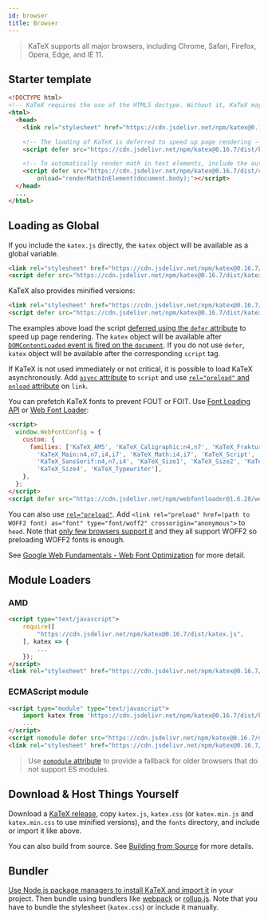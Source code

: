 ```yaml
---
id: browser
title: Browser
---
```

> KaTeX supports all major browsers, including Chrome, Safari, Firefox, Opera, Edge, and IE 11.

## Starter template

```html
<!DOCTYPE html>
<!-- KaTeX requires the use of the HTML5 doctype. Without it, KaTeX may not render properly -->
<html>
  <head>
    <link rel="stylesheet" href="https://cdn.jsdelivr.net/npm/katex@0.16.7/dist/katex.min.css" integrity="sha384-3UiQGuEI4TTMaFmGIZumfRPtfKQ3trwQE2JgosJxCnGmQpL/lJdjpcHkaaFwHlcI" crossorigin="anonymous">

    <!-- The loading of KaTeX is deferred to speed up page rendering -->
    <script defer src="https://cdn.jsdelivr.net/npm/katex@0.16.7/dist/katex.min.js" integrity="sha384-G0zcxDFp5LWZtDuRMnBkk3EphCK1lhEf4UEyEM693ka574TZGwo4IWwS6QLzM/2t" crossorigin="anonymous"></script>

    <!-- To automatically render math in text elements, include the auto-render extension: -->
    <script defer src="https://cdn.jsdelivr.net/npm/katex@0.16.7/dist/contrib/auto-render.min.js" integrity="sha384-+VBxd3r6XgURycqtZ117nYw44OOcIax56Z4dCRWbxyPt0Koah1uHoK0o4+/RRE05" crossorigin="anonymous"
        onload="renderMathInElement(document.body);"></script>
  </head>
  ...
</html>
```

## Loading as Global
If you include the `katex.js` directly, the `katex` object will be available as
a global variable.

```html
<link rel="stylesheet" href="https://cdn.jsdelivr.net/npm/katex@0.16.7/dist/katex.css" integrity="sha384-YiVwk+MBV52+yIvvplLwDxm3iGDI7dYb731lqsN9ASGBpIpJ/dte35lBIuR5oGFU" crossorigin="anonymous">
<script defer src="https://cdn.jsdelivr.net/npm/katex@0.16.7/dist/katex.js" integrity="sha384-8JJEhHkwY0VI06p7huKe7LqvYgDhSS69qJxWSQGwlB8FmDnAgPKgZGk5Ui0VyuNH" crossorigin="anonymous"></script>
```

KaTeX also provides minified versions:

```html
<link rel="stylesheet" href="https://cdn.jsdelivr.net/npm/katex@0.16.7/dist/katex.min.css" integrity="sha384-3UiQGuEI4TTMaFmGIZumfRPtfKQ3trwQE2JgosJxCnGmQpL/lJdjpcHkaaFwHlcI" crossorigin="anonymous">
<script defer src="https://cdn.jsdelivr.net/npm/katex@0.16.7/dist/katex.min.js" integrity="sha384-G0zcxDFp5LWZtDuRMnBkk3EphCK1lhEf4UEyEM693ka574TZGwo4IWwS6QLzM/2t" crossorigin="anonymous"></script>
```

The examples above load the script [deferred using the `defer` attribute](https://developer.mozilla.org/en/HTML/Element/script#Attributes)
to speed up page rendering. The `katex` object will be available after
[`DOMContentLoaded` event is fired on the `document`](https://developer.mozilla.org/ko/docs/Web/Reference/Events/DOMContentLoaded).
If you do not use `defer`, `katex` object will be available after the corresponding
`script` tag.

If KaTeX is not used immediately or not critical, it is possible to load KaTeX
asynchronously. Add [`async` attribute](https://developer.mozilla.org/en/HTML/Element/script#Attributes)
to `script` and use [`rel="preload"` and `onload` attribute](https://github.com/filamentgroup/loadCSS)
on `link`.

You can prefetch KaTeX fonts to prevent FOUT or FOIT. Use [Font Loading API](https://developer.mozilla.org/en-US/docs/Web/API/CSS_Font_Loading_API)
or [Web Font Loader](https://github.com/typekit/webfontloader):

```html
<script>
  window.WebFontConfig = {
    custom: {
      families: ['KaTeX_AMS', 'KaTeX_Caligraphic:n4,n7', 'KaTeX_Fraktur:n4,n7',
        'KaTeX_Main:n4,n7,i4,i7', 'KaTeX_Math:i4,i7', 'KaTeX_Script',
        'KaTeX_SansSerif:n4,n7,i4', 'KaTeX_Size1', 'KaTeX_Size2', 'KaTeX_Size3',
        'KaTeX_Size4', 'KaTeX_Typewriter'],
    },
  };
</script>
<script defer src="https://cdn.jsdelivr.net/npm/webfontloader@1.6.28/webfontloader.js" integrity="sha256-4O4pS1SH31ZqrSO2A/2QJTVjTPqVe+jnYgOWUVr7EEc=" crossorigin="anonymous"></script>
```

You can also use [`rel="preload"`](https://developer.mozilla.org/en-US/docs/Web/HTML/Preloading_content).
Add `<link rel="preload" href=(path to WOFF2 font) as="font" type="font/woff2" crossorigin="anonymous">`
to `head`. Note that [only few browsers support it](https://caniuse.com/#feat=link-rel-preload)
and they all support WOFF2 so preloading WOFF2 fonts is enough.

See [Google Web Fundamentals - Web Font Optimization](https://developers.google.com/web/fundamentals/performance/optimizing-content-efficiency/webfont-optimization)
for more detail.

## Module Loaders
### AMD
```html
<script type="text/javascript">
    require([
        "https://cdn.jsdelivr.net/npm/katex@0.16.7/dist/katex.js",
    ], katex => {
        ...
    });
</script>
<link rel="stylesheet" href="https://cdn.jsdelivr.net/npm/katex@0.16.7/dist/katex.css" integrity="sha384-YiVwk+MBV52+yIvvplLwDxm3iGDI7dYb731lqsN9ASGBpIpJ/dte35lBIuR5oGFU" crossorigin="anonymous">
```

### ECMAScript module
```html
<script type="module" type="text/javascript">
    import katex from 'https://cdn.jsdelivr.net/npm/katex@0.16.7/dist/katex.mjs';
    ...
</script>
<script nomodule defer src="https://cdn.jsdelivr.net/npm/katex@0.16.7/dist/katex.js" integrity="sha384-8JJEhHkwY0VI06p7huKe7LqvYgDhSS69qJxWSQGwlB8FmDnAgPKgZGk5Ui0VyuNH" crossorigin="anonymous"></script>
<link rel="stylesheet" href="https://cdn.jsdelivr.net/npm/katex@0.16.7/dist/katex.css" integrity="sha384-YiVwk+MBV52+yIvvplLwDxm3iGDI7dYb731lqsN9ASGBpIpJ/dte35lBIuR5oGFU" crossorigin="anonymous">
```

> Use [`nomodule` attribute](https://developer.mozilla.org/en/HTML/Element/script#Attributes)
to provide a fallback for older browsers that do not support ES modules.

## Download & Host Things Yourself
Download a [KaTeX release](https://github.com/KaTeX/KaTeX/releases),
copy `katex.js`, `katex.css`
(or `katex.min.js` and `katex.min.css` to use minified versions),
and the `fonts` directory, and include or import it like above.

You can also build from source. See [Building from Source](node.md#building-from-source)
for more details.

## Bundler
[Use Node.js package managers to install KaTeX and import it](node.md) in your
project. Then bundle using bundlers like [webpack](https://webpack.js.org/) or
[rollup.js](https://rollupjs.org/). Note that you have to bundle the stylesheet
(`katex.css`) or include it manually.
